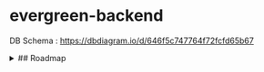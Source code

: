 # evergreen-backend
DB Schema : https://dbdiagram.io/d/646f5c747764f72fcfd65b67

<details>
  <summary> ## Roadmap </summary>
  
- Folder Structure &#9989;

- Add Express, Sequelize connection &#9989;

- Customer & Customer Details Table models and associations. &#9989;

- Customers Validations & Constraints

- Postman Testing for customers & customer_details table

- Swagger documentation added.

</details>
